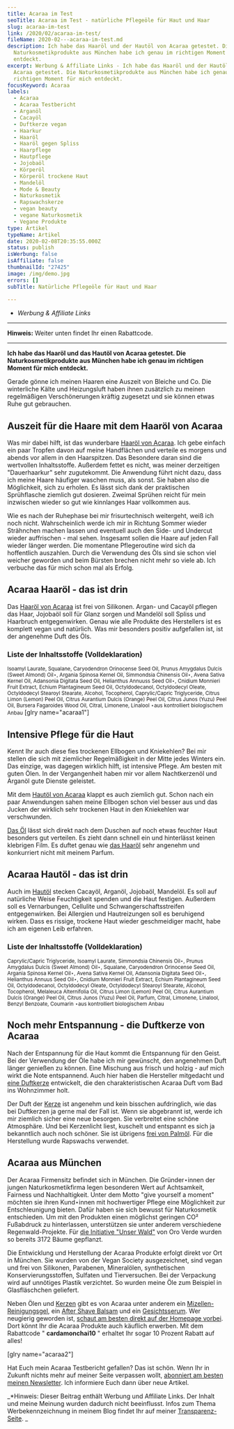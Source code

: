 ```yaml
---
title: Acaraa im Test
seoTitle: Acaraa im Test - natürliche Pflegeöle für Haut und Haar
slug: acaraa-im-test
link: /2020/02/acaraa-im-test/
fileName: 2020-02---acaraa-im-test.md
description: Ich habe das Haaröl und der Hautöl von Acaraa getestet. Die
  Naturkosmetikprodukte aus München habe ich genau im richtigen Moment für mich
  entdeckt.
excerpt: Werbung & Affiliate Links - Ich habe das Haaröl und der Hautöl von
  Acaraa getestet. Die Naturkosmetikprodukte aus München habe ich genau im
  richtigen Moment für mich entdeckt.
focusKeyword: Acaraa
labels:
  - Acaraa
  - Acaraa Testbericht
  - Arganöl
  - Cacayöl
  - Duftkerze vegan
  - Haarkur
  - Haaröl
  - Haaröl gegen Spliss
  - Haarpflege
  - Hautpflege
  - Jojobaöl
  - Körperöl
  - Körperöl trockene Haut
  - Mandelöl
  - Mode & Beauty
  - Naturkosmetik
  - Rapswachskerze
  - vegan beauty
  - vegane Naturkosmetik
  - Vegane Produkte
type: Artikel
typeName: Artikel
date: 2020-02-08T20:35:55.000Z
status: publish
isWerbung: false
isAffiliate: false
thumbnailId: "27425"
image: /img/demo.jpg
errors: []
subTitle: Natürliche Pflegeöle für Haut und Haar
  
---
```


- _Werbung &amp; Affiliate Links_

<hr />

**Hinweis:** Weiter unten findet Ihr einen Rabattcode.

<hr />

**Ich habe das Haaröl und das Hautöl von Acaraa getestet. Die
Naturkosmetikprodukte aus München habe ich genau im richtigen Moment für mich
entdeckt.**

Gerade gönne ich meinen Haaren eine Auszeit von Bleiche und Co. Die winterliche
Kälte und Heizungsluft haben ihnen zusätzlich zu meinen regelmäßigen
Verschönerungen kräftig zugesetzt und sie können etwas Ruhe gut gebrauchen.

## Auszeit für die Haare mit dem Haaröl von Acaraa

Was mir dabei hilft, ist das wunderbare
[Haaröl von Acaraa](https://www.adcell.de/promotion/click/promoId/196431/slotId/80259?param0=https%3A%2F%2Facaraa.com%2Fcollections%2Fhaare%2Fproducts%2Facaraa-natural-hair-oil).
Ich gebe einfach ein paar Tropfen davon auf meine Handflächen und verteile es
morgens und abends vor allem in den Haarspitzen. Das Besondere daran sind die
wertvollen Inhaltsstoffe. Außerdem fettet es nicht, was meiner derzeitigen
"Dauerhaarkur" sehr zugutekommt. Die Anwendung führt nicht dazu, dass ich meine
Haare häufiger waschen muss, als sonst. Sie haben also die Möglichkeit, sich zu
erholen. Es lässt sich dank der praktischen Sprühflasche ziemlich gut dosieren.
Zweimal Sprühen reicht für mein inzwischen wieder so gut wie kinnlanges Haar
vollkommen aus.

Wie es nach der Ruhephase bei mir frisurtechnisch weitergeht, weiß ich noch
nicht. Wahrscheinlich werde ich mir in Richtung Sommer wieder Strähnchen machen
lassen und eventuell auch den Side- und Undercut wieder auffrischen - mal sehen.
Insgesamt sollen die Haare auf jeden Fall wieder länger werden. Die momentane
Pflegeroutine wird sich da hoffentlich auszahlen. Durch die Verwendung des Öls
sind sie schon viel weicher geworden und beim Bürsten brechen nicht mehr so
viele ab. Ich verbuche das für mich schon mal als Erfolg.

## Acaraa Haaröl - das ist drin

Das
[Haaröl von Acaraa](https://www.adcell.de/promotion/click/promoId/196431/slotId/80259?param0=https%3A%2F%2Facaraa.com%2Fcollections%2Fhaare%2Fproducts%2Facaraa-natural-hair-oil)
ist frei von Silikonen. Argan- und Cacayöl pflegen das Haar, Jojobaöl soll für
Glanz sorgen und Mandelöl soll Spliss und Haarbruch entgegenwirken. Genau wie
alle Produkte des Herstellers ist es komplett vegan und natürlich. Was mir
besonders positiv aufgefallen ist, ist der angenehme Duft des Öls.

### Liste der Inhaltsstoffe (Volldeklaration)

<small>Isoamyl Laurate, Squalane, Caryodendron Orinocense Seed Oil, Prunus
Amygdalus Dulcis (Sweet Almond) Oil⋆, Argania Spinosa Kernel Oil, Simmondsia
Chinensis Oil⋆, Avena Sativa Kernel Oil, Adansonia Digitata Seed Oil, Helianthus
Annuuss Seed Oil⋆, Cnidium Monnieri Fruit Extract, Echium Plantagineum Seed Oil,
Octyldodecanol, Octyldodecyl Oleate, Octyldodecyl Stearoyl Stearate, Alcohol,
Tocopherol, Caprylic/Capric Triglyceride, Citrus Limon (Lemon) Peel Oil, Citrus
Aurantium Dulcis (Orange) Peel Oil, Citrus Junos (Yuzu) Peel Oil, Bursera
Fagaroides Wood Oil, Citral, Limonene, Linalool ⋆aus kontrolliert biologischem
Anbau</small> [glry name="acaraa1"]

## Intensive Pflege für die Haut

Kennt Ihr auch diese fies trockenen Ellbogen und Kniekehlen? Bei mir stellen die
sich mit ziemlicher Regelmäßigkeit in der Mitte jedes Winters ein. Das einzige,
was dagegen wirklich hilft, ist intensive Pflege. Am besten mit guten Ölen. In
der Vergangenheit haben mir vor allem Nachtkerzenöl und Arganöl gute Dienste
geleistet.

Mit dem
[Hautöl von Acaraa](https://www.adcell.de/promotion/click/promoId/196431/slotId/80259?param0=https%3A%2F%2Facaraa.com%2Fcollections%2Fkoerper%2Fproducts%2Facaraa-natural-body-oil)
klappt es auch ziemlich gut. Schon nach ein paar Anwendungen sahen meine
Ellbogen schon viel besser aus und das Jucken der wirklich sehr trockenen Haut
in den Kniekehlen war verschwunden.

[Das Öl](https://www.adcell.de/promotion/click/promoId/196431/slotId/80259?param0=https%3A%2F%2Facaraa.com%2Fcollections%2Fkoerper%2Fproducts%2Facaraa-natural-body-oil)
lässt sich direkt nach dem Duschen auf noch etwas feuchter Haut besonders gut
verteilen. Es zieht dann schnell ein und hinterlässt keinen klebrigen Film. Es
duftet genau wie
[das Haaröl](https://www.adcell.de/promotion/click/promoId/196431/slotId/80259?param0=https%3A%2F%2Facaraa.com%2Fcollections%2Fhaare%2Fproducts%2Facaraa-natural-hair-oil)
sehr angenehm und konkurriert nicht mit meinem Parfum.

## Acaraa Hautöl - das ist drin

Auch im
[Hautöl](https://www.adcell.de/promotion/click/promoId/196431/slotId/80259?param0=https%3A%2F%2Facaraa.com%2Fcollections%2Fkoerper%2Fproducts%2Facaraa-natural-body-oil)
stecken Cacayöl, Arganöl, Jojobaöl, Mandelöl. Es soll auf natürliche Weise
Feuchtigkeit spenden und die Haut festigen. Außerdem soll es Vernarbungen,
Cellulite und Schwangerschaftsstreifen entgegenwirken. Bei Allergien und
Hautreizungen soll es beruhigend wirken. Dass es rissige, trockene Haut wieder
geschmeidiger macht, habe ich am eigenen Leib erfahren.

### Liste der Inhaltsstoffe (Volldeklaration)

<small>Caprylic/Capric Triglyceride, Isoamyl Laurate, Simmondsia Chinensis Oil⋆,
Prunus Amygdalus Dulcis (Sweet Almond) Oil⋆, Squalane, Caryodendron Orinocense
Seed Oil, Argania Spinosa Kernel Oil⋆, Avena Sativa Kernel Oil, Adansonia
Digitata Seed Oil⋆, Helianthus Annuus Seed Oil⋆, Cnidium Monnieri Fruit Extract,
Echium Plantagineum Seed Oil, Octyldodecanol, Octyldodecyl Oleate, Octyldodecyl
Stearoyl Stearate, Alcohol, Tocopherol, Melaleuca Alternifolia Oil, Citrus Limon
(Lemon) Peel Oil, Citrus Aurantium Dulcis (Orange) Peel Oil, Citrus Junos (Yuzu)
Peel Oil, Parfum, Citral, Limonene, Linalool, Benzyl Benzoate, Coumarin ⋆aus
kontrolliert biologischem Anbau</small>

## Noch mehr Entspannung - die Duftkerze von Acaraa

Nach der Entspannung für die Haut kommt die Entspannung für den Geist. Bei der
Verwendung der Öle habe ich mir gewünscht, den angenehmen Duft länger genießen
zu können. Eine Mischung aus frisch und holzig - auf mich wirkt die Note
entspannend. Auch hier haben die Hersteller mitgedacht und
[eine Duftkerze](https://www.adcell.de/promotion/click/promoId/196431/slotId/80259?param0=https%3A%2F%2Facaraa.com%2Fcollections%2Falle-produkte%2Fproducts%2Fduftkerze-achtsamkeit)
entwickelt, die den charakteristischen Acaraa Duft vom Bad ins Wohnzimmer holt.

Der Duft der
[Kerze](https://www.adcell.de/promotion/click/promoId/196431/slotId/80259?param0=https%3A%2F%2Facaraa.com%2Fcollections%2Falle-produkte%2Fproducts%2Fduftkerze-achtsamkeit)
ist angenehm und kein bisschen aufdringlich, wie das bei Duftkerzen ja gerne mal
der Fall ist. Wenn sie abgebrannt ist, werde ich mir ziemlich sicher eine neue
besorgen. Sie verbreitet eine schöne Atmosphäre. Und bei Kerzenlicht liest,
kuschelt und entspannt es sich ja bekanntlich auch noch schöner. Sie ist
übrigens [frei von Palmöl](/2015/05/palmoel/). Für die Herstellung wurde
Rapswachs verwendet.

## Acaraa aus München

Der Acaraa Firmensitz befindet sich in München. Die Gründer⋆innen der jungen
Naturkosmetikfirma legen besonderen Wert auf Achtsamkeit, Fairness und
Nachhaltigkeit. Unter dem Motto "give yourself a moment" möchten sie ihren
Kund⋆innen mit hochwertiger Pflege eine Möglichkeit zur Entschleunigung bieten.
Dafür haben sie sich bewusst für Naturkosmetik entschieden. Um mit den Produkten
einen möglichst geringen CO² Fußabdruck zu hinterlassen, unterstützen sie unter
anderem verschiedene Regenwald-Projekte. Für
[die Initiative "Unser Wald"](https://www.adcell.de/promotion/click/promoId/196431/slotId/80259?param0=https%3A%2F%2Facaraa.com%2Fpages%2Funser-wald)
von Oro Verde wurden so bereits 3172 Bäume gepflanzt.

Die Entwicklung und Herstellung der Acaraa Produkte erfolgt direkt vor Ort in
München. Sie wurden von der Vegan Society ausgezeichnet, sind vegan und frei von
Silikonen, Parabenen, Mineralölen, synthetischen Konservierungsstoffen, Sulfaten
und Tierversuchen. Bei der Verpackung wird auf unnötiges Plastik verzichtet. So
wurden meine Öle zum Beispiel in Glasfläschchen geliefert.

Neben Ölen und
[Kerzen](https://www.adcell.de/promotion/click/promoId/196431/slotId/80259?param0=https%3A%2F%2Facaraa.com%2Fcollections%2Falle-produkte%2Fproducts%2Fduftkerze-achtsamkeit)
gibt es von Acaraa unter anderem ein
[Mizellen-Reinigungsgel](https://www.adcell.de/promotion/click/promoId/196431/slotId/80259?param0=https%3A%2F%2Facaraa.com%2Fcollections%2Fgesicht%2Fproducts%2Fmizellen-reinigungsgel),
ein
[After Shave Balsam](https://www.adcell.de/promotion/click/promoId/196431/slotId/80259?param0=https%3A%2F%2Facaraa.com%2Fcollections%2Fkoerper%2Fproducts%2Facaraa-natural-aftershave-balm)
und ein
[Gesichtsserum](https://www.adcell.de/promotion/click/promoId/196431/slotId/80259?param0=https%3A%2F%2Facaraa.com%2Fcollections%2Fgesicht%2Fproducts%2Fgesichtsserum).
Wer neugierig geworden ist,
[schaut am besten direkt auf der Homepage vorbei](https://www.adcell.de/promotion/click/promoId/196431/slotId/80259?param0=https%3A%2F%2Facaraa.com%2Fcollections%2Falle-produkte).
Dort könnt Ihr die Acaraa Produkte auch käuflich erwerben. Mit dem Rabattcode "
**cardamonchai10** " erhaltet Ihr sogar 10 Prozent Rabatt auf alles!

[glry name="acaraa2"]

Hat Euch mein Acaraa Testbericht gefallen? Das ist schön. Wenn Ihr in Zukunft
nichts mehr auf meiner Seite verpassen wollt,
[abonniert am besten meinen Newsletter](#newsletter). Ich informiere Euch dann
über neue Artikel.

_\*Hinweis: Dieser Beitrag enthält Werbung und Affiliate Links. Der Inhalt und
meine Meinung wurden dadurch nicht beeinflusst. Infos zum Thema
Werbekennzeichnung in meinem Blog findet Ihr auf meiner
[Transparenz-Seite](/werbung/). _

  